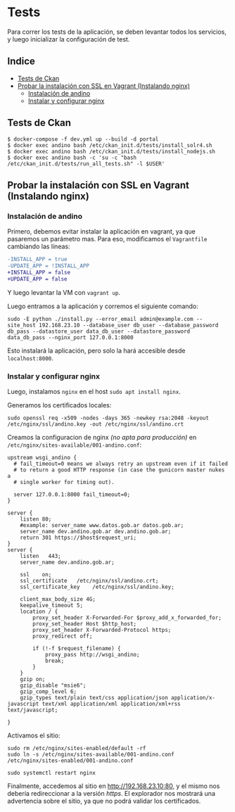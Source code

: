 # Tests

Para correr los tests de la aplicación, se deben levantar todos los servicios, y luego inicializar la configuración de test.

<!-- START doctoc generated TOC please keep comment here to allow auto update -->
<!-- DON'T EDIT THIS SECTION, INSTEAD RE-RUN doctoc TO UPDATE -->
## Indice

- [Tests de Ckan](#tests-de-ckan)
- [Probar la instalación con SSL en Vagrant (Instalando nginx)](#probar-la-instalacion-con-ssl-en-vagrant-instalando-nginx)
    - [Instalación de andino](#instalacion-de-andino)
    - [Instalar y configurar nginx](#instalar-y-configurar-nginx)

<!-- END doctoc generated TOC please keep comment here to allow auto update -->


## Tests de Ckan
    $ docker-compose -f dev.yml up --build -d portal
    $ docker exec andino bash /etc/ckan_init.d/tests/install_solr4.sh    
    $ docker exec andino bash /etc/ckan_init.d/tests/install_nodejs.sh    
    $ docker exec andino bash -c 'su -c "bash /etc/ckan_init.d/tests/run_all_tests.sh" -l $USER'


## Probar la instalación con SSL en Vagrant (Instalando nginx)

### Instalación de andino

Primero, debemos evitar instalar la aplicación en vagrant, ya que pasaremos un parámetro mas.
Para eso, modificamos el `Vagrantfile` cambiando las líneas:

```diff
-INSTALL_APP = true
-UPDATE_APP = !INSTALL_APP
+INSTALL_APP = false
+UPDATE_APP = false
```

Y luego levantar la VM con `vagrant up`.

Luego entramos a la aplicación y corremos el siguiente comando:

```
sudo -E python ./install.py --error_email admin@example.com --site_host 192.168.23.10 --database_user db_user --database_password db_pass --datastore_user data_db_user --datastore_password data_db_pass --nginx_port 127.0.0.1:8000
```

Esto instalará la aplicación, pero solo la hará accesible desde `localhost:8000`.

### Instalar y configurar nginx

Luego, instalamos `nginx` en el host `sudo apt install nginx`.

Generamos los certificados locales:

```
sudo openssl req -x509 -nodes -days 365 -newkey rsa:2048 -keyout /etc/nginx/ssl/andino.key -out /etc/nginx/ssl/andino.crt
```

Creamos la configuracion de nginx _(no apta para producción)_ en `/etc/nginx/sites-available/001-andino.conf`:

```
upstream wsgi_andino {
  # fail_timeout=0 means we always retry an upstream even if it failed
  # to return a good HTTP response (in case the gunicorn master nukes a
  # single worker for timing out).

  server 127.0.0.1:8000 fail_timeout=0;
}

server {
    listen 80;
    #example: server_name www.datos.gob.ar datos.gob.ar;
    server_name dev.andino.gob.ar dev.andino.gob.ar;
    return 301 https://$host$request_uri;
}
server {
    listen   443;
    server_name dev.andino.gob.ar;

    ssl    on;
    ssl_certificate   /etc/nginx/ssl/andino.crt;
    ssl_certificate_key    /etc/nginx/ssl/andino.key;

    client_max_body_size 4G;
    keepalive_timeout 5;
    location / {
        proxy_set_header X-Forwarded-For $proxy_add_x_forwarded_for;
        proxy_set_header Host $http_host;
        proxy_set_header X-Forwarded-Protocol https;
        proxy_redirect off;

        if (!-f $request_filename) {
            proxy_pass http://wsgi_andino;
            break;
        }
    }
    gzip on;
    gzip_disable "msie6";
    gzip_comp_level 6;
    gzip_types text/plain text/css application/json application/x-javascript text/xml application/xml application/xml+rss text/javascript;

}
```

Activamos el sitio:

```
sudo rm /etc/nginx/sites-enabled/default -rf
sudo ln -s /etc/nginx/sites-available/001-andino.conf /etc/nginx/sites-enabled/001-andino.conf

sudo systemctl restart nginx
```

Finalmente, accedemos al sitio en http://192.168.23.10:80, y el mismo nos debería redireccionar a la versión *https*.
El explorador nos mostrará una advertencia sobre el sitio, ya que no podrá validar los certificados.

